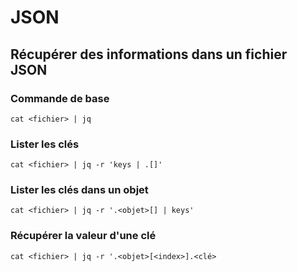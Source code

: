 # JSON  

## Récupérer des informations dans un fichier JSON  

### Commande de base  

```shell
cat <fichier> | jq
```

### Lister les clés  

```shell
cat <fichier> | jq -r 'keys | .[]'
```

### Lister les clés dans un objet  

```shell
cat <fichier> | jq -r '.<objet>[] | keys'
```

### Récupérer la valeur d'une clé  

```shell
cat <fichier> | jq -r '.<objet>[<index>].<clé>
```
